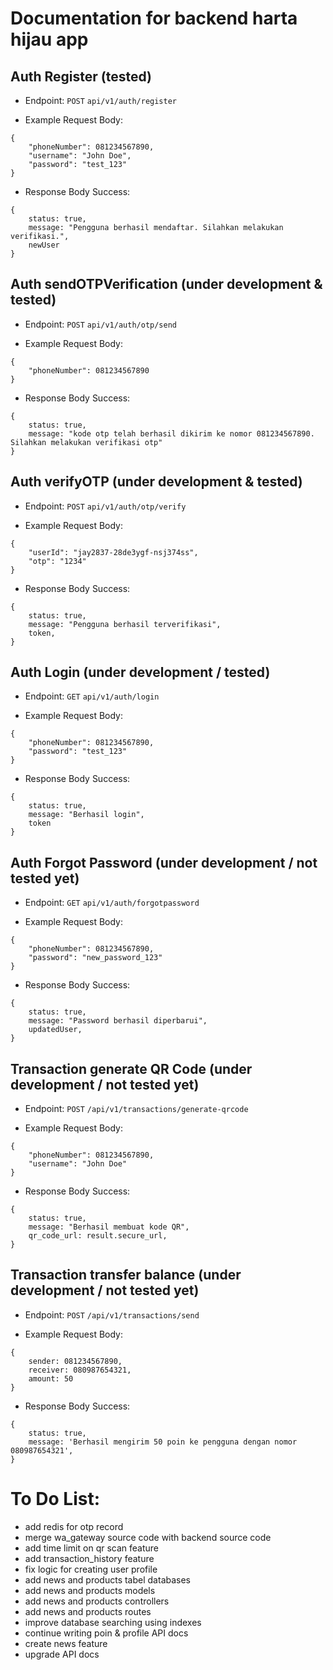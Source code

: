 # Documentation for backend harta hijau app

## Auth Register (tested)

- Endpoint: `POST` `api/v1/auth/register`

- Example Request Body:

```
{
    "phoneNumber": 081234567890,
    "username": "John Doe",
    "password": "test_123"
}
```

- Response Body Success:

```
{
    status: true,
    message: "Pengguna berhasil mendaftar. Silahkan melakukan verifikasi.",
    newUser
}
```

## Auth sendOTPVerification (under development & tested)

- Endpoint: `POST` `api/v1/auth/otp/send`

- Example Request Body:

```
{
    "phoneNumber": 081234567890
}
```

- Response Body Success:

```
{
    status: true,
    message: "kode otp telah berhasil dikirim ke nomor 081234567890. Silahkan melakukan verifikasi otp"
}
```

## Auth verifyOTP (under development & tested)

- Endpoint: `POST` `api/v1/auth/otp/verify`

- Example Request Body:

```
{
    "userId": "jay2837-28de3ygf-nsj374ss",
    "otp": "1234"
}
```

- Response Body Success:

```
{
    status: true,
    message: "Pengguna berhasil terverifikasi",
    token,
}
```

## Auth Login (under development / tested)

- Endpoint: `GET` `api/v1/auth/login`

- Example Request Body:

```
{
    "phoneNumber": 081234567890,
    "password": "test_123"
}
```

- Response Body Success:

```
{
    status: true,
    message: "Berhasil login",
    token
}
```

## Auth Forgot Password (under development / not tested yet)

- Endpoint: `GET` `api/v1/auth/forgotpassword`

- Example Request Body:

```
{
    "phoneNumber": 081234567890,
    "password": "new_password_123"
}
```

- Response Body Success:

```
{
    status: true,
    message: "Password berhasil diperbarui",
    updatedUser,
}
```

## Transaction generate QR Code (under development / not tested yet)

- Endpoint: `POST` `/api/v1/transactions/generate-qrcode`

- Example Request Body:

```
{
    "phoneNumber": 081234567890,
    "username": "John Doe"
}
```

- Response Body Success:

```
{
    status: true,
    message: "Berhasil membuat kode QR",
    qr_code_url: result.secure_url,
}
```

## Transaction transfer balance (under development / not tested yet)

- Endpoint: `POST` `/api/v1/transactions/send`

- Example Request Body:

```
{
    sender: 081234567890,
    receiver: 080987654321,
    amount: 50
}
```

- Response Body Success:

```
{
    status: true,
    message: 'Berhasil mengirim 50 poin ke pengguna dengan nomor 080987654321',
}
```

# To Do List:

- add redis for otp record
- merge wa_gateway source code with backend source code
- add time limit on qr scan feature
- add transaction_history feature
- fix logic for creating user profile
- add news and products tabel databases
- add news and products models
- add news and products controllers
- add news and products routes
- improve database searching using indexes
- continue writing poin & profile API docs
- create news feature
- upgrade API docs
